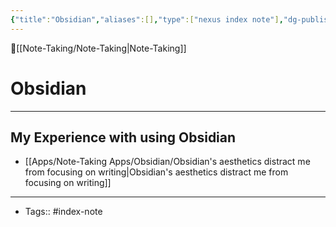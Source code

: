 ```yaml
---
{"title":"Obsidian","aliases":[],"type":["nexus index note"],"dg-publish":true,"dg-pinned":true,"publish":true,"tags":["index-note"],"permalink":"/apps/note-taking-apps/obsidian/obsidian/","pinned":true,"dgPassFrontmatter":true,"created":"2023-09-11T14:08:38.809-07:00","updated":"2023-09-11T14:23:07.603-07:00"}
---
```



🔺[[Note-Taking/Note-Taking\|Note-Taking]]

# Obsidian
---

## My Experience with using Obsidian 
- [[Apps/Note-Taking Apps/Obsidian/Obsidian's aesthetics distract me from focusing on writing\|Obsidian's aesthetics distract me from focusing on writing]]











---
- Tags:: #index-note 








